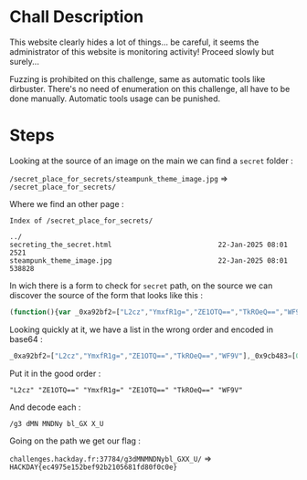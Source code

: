 # Chall Description 

This website clearly hides a lot of things... be careful, it seems the administrator of this website is monitoring activity! Proceed slowly but surely...

Fuzzing is prohibited on this challenge, same as automatic tools like dirbuster. There's no need of enumeration on this challenge, all have to be done manually. Automatic tools usage can be punished.

# Steps

Looking at the source of an image on the main we can find a `secret` folder :

`/secret_place_for_secrets/steampunk_theme_image.jpg` => `/secret_place_for_secrets/`

Where we find an other page :

```
Index of /secret_place_for_secrets/

../
secreting_the_secret.html                          22-Jan-2025 08:01                2521
steampunk_theme_image.jpg                          22-Jan-2025 08:01              538828
```

In wich there is a form to check for `secret` path, on the source we can discover the source of the form that looks like this :

```javascript
(function(){var _0xa92bf2=["L2cz","YmxfR1g=","ZE1OTQ==","TkROeQ==","WF9V"],_0x9cb483=[0,2,3,1,4];function _0x928acd(_0x1a3c2b){try{var decoded=decodeURIComponent(atob(_0x1a3c2b).split('').map(function(_0x3c48d7){return'%'+_0x3c48d7.charCodeAt(0).toString(16);}).join(''));console.log('Nothing here');return decoded;}catch(e){console.error('Gears, everywhere');return'';}}function _0x18ad3c(){console.log('Yes I like gears');console.log('Everything fine with my gears ?');var _0x47e3bd='';_0x9cb483.forEach(function(_0x2c7d48){var fragment=_0xa92bf2[_0x2c7d48],decoded=_0x928acd(fragment);console.log('Doing some things with JS, but did you find my gear ?');_0x47e3bd+=decoded;});console.log('Oh yes.');return _0x47e3bd;}function _0x32f8d2(){var _0x9f47a3=document.getElementById('_res9384'),_0x3b72d6=document.getElementById('_x284js').value,_0x7c4e19=_0x18ad3c();console.log('User Input:',_0x3b72d6);console.log('Analyzing...');if(_0x3b72d6===_0x7c4e19){_0x9f47a3.innerText='Correct! The path is: '+_0x7c4e19;}else{_0x9f47a3.innerText='Incorrect! Your activity is logged and we will have to find and kill you for trying to find our secrets.';}}document.getElementById('_btn934s').addEventListener('click',_0x32f8d2);})()
```

Looking quickly at it, we have a list in the wrong order and encoded in base64 :

```javascript
_0xa92bf2=["L2cz","YmxfR1g=","ZE1OTQ==","TkROeQ==","WF9V"],_0x9cb483=[0,2,3,1,4]
```

Put it in the good order :

`"L2cz" "ZE1OTQ==" "YmxfR1g=" "ZE1OTQ==" "TkROeQ==" "WF9V"`

And decode each :

`/g3 dMN MNDNy bl_GX X_U`

Going on the path we get our flag :

`challenges.hackday.fr:37784/g3dMNMNDNybl_GXX_U/` => `HACKDAY{ec4975e152bef92b2105681fd80f0c0e}`

